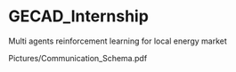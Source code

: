 # GECAD_Internship

Multi agents reinforcement learning for local energy market

Pictures/Communication_Schema.pdf
